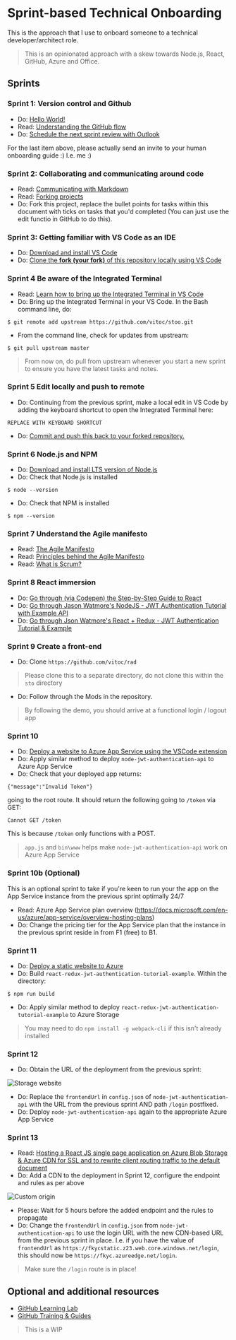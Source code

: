 # Sprint-based Technical Onboarding

This is the approach that I use to onboard someone to a technical developer/architect role.

> This is an opinionated approach with a skew towards Node.js, React, GitHub,  Azure and Office.

## Sprints

### Sprint 1: Version control and Github

* Do: [Hello World!](https://guides.github.com/activities/hello-world/)
* Read: [Understanding the GitHub flow](https://guides.github.com/introduction/flow/)
* Do: [Schedule the next sprint review with Outlook](https://support.office.com/en-us/article/schedule-a-meeting-with-other-people-5c9877bc-ab91-4a7c-99fb-b0b68d7ea94f)

For the last item above, please actually send an invite to your human onboarding guide :) I.e. me :)

### Sprint 2: Collaborating and communicating around code

* Read: [Communicating with Markdown](https://lab.github.com/githubtraining/communicating-using-markdown)
* Read: [Forking projects](https://guides.github.com/activities/forking/)
* Do: Fork this project, replace the bullet points for tasks within this document with ticks on tasks that you'd completed (You can just use the edit functio in GitHub to do this).


### Sprint 3: Getting familiar with VS Code as an IDE

* Do: [Download and install VS Code](https://code.visualstudio.com/download)
* Do: [Clone the **fork (your fork)** of this repository locally using VS Code](https://code.visualstudio.com/docs/editor/versioncontrol#_cloning-a-repository)

### Sprint 4 Be aware of the Integrated Terminal

* Read: [Learn how to bring up the Integrated Terminal in VS Code](https://code.visualstudio.com/docs/editor/integrated-terminal)
* Do: Bring up the Integrated Terminal in your VS Code. In the Bash command line, do:
```
$ git remote add upstream https://github.com/vitoc/stoo.git
```
* From the command line, check for updates from upstream:
```
$ git pull upstream master
```
> From now on, do pull from upstream whenever you start a new sprint to ensure you have the latest tasks and notes.

### Sprint 5 Edit locally and push to remote 

* Do: Continuing from the previous sprint, make a local edit in VS Code by adding the
  keyboard shortcut to open the Integrated Terminal here:
```
REPLACE WITH KEYBOARD SHORTCUT
```
* Do: [Commit and push this back to your forked repository.](https://code.visualstudio.com/docs/editor/versioncontrol#_commit)

### Sprint 6 Node.js and NPM

* Do: [Download and install LTS version of Node.js](https://nodejs.org/en/)
* Do: Check that Node.js is installed
```
$ node --version
```
* Do: Check that NPM is installed
```
$ npm --version
```

### Sprint 7 Understand the Agile manifesto

* Read: [The Agile Manifesto](https://agilemanifesto.org/)
* Read: [Principles behind the Agile Manifesto](https://agilemanifesto.org/principles.html)
* Read: [What is Scrum?](https://docs.microsoft.com/en-us/azure/devops/learn/agile/what-is-scrum)

### Sprint 8 React immersion 

* Do: [Go through (via Codepen) the Step-by-Step Guide to React](https://reactjs.org/docs/hello-world.html)
* Do: [Go through Jason Watmore's NodeJS - JWT Authentication Tutorial with Example API](https://jasonwatmore.com/post/2018/08/06/nodejs-jwt-authentication-tutorial-with-example-api)
* Do: [Go through Json Watmore's React + Redux - JWT Authentication Tutorial & Example](https://jasonwatmore.com/post/2017/12/07/react-redux-jwt-authentication-tutorial-example)

### Sprint 9 Create a front-end

* Do: Clone ```https://github.com/vitoc/rad```
> Please clone this to a separate directory, do not clone this within the ```sto``` directory
* Do: Follow through the Mods in the repository.
> By following the demo, you should arrive at a functional login / logout app

### Sprint 10 

* Do: [Deploy a website to Azure App Service using the VSCode extension](https://code.visualstudio.com/tutorials/app-service-extension/getting-started)
* Do: Apply similar method to deploy ```node-jwt-authentication-api``` to Azure App Service
* Do: Check that your deployed app returns:

```{"message":"Invalid Token"}```

going to the root route. It should return the following going to ```/token``` via GET:

```Cannot GET /token```

This is because ```/token``` only functions with a POST.

> ```app.js``` and ```bin\www``` helps make ```node-jwt-authentication-api``` work on Azure App Service

### Sprint 10b (Optional)

This is an optional sprint to take if you're keen to run your the app on the App Service instance from the previous sprint optimally 24/7

* Read: Azure App Service plan overview (https://docs.microsoft.com/en-us/azure/app-service/overview-hosting-plans)
* Do: Change the pricing tier for the App Service plan that the instance in the previous sprint reside in from F1 (free) to B1.

### Sprint 11

* Do: [Deploy a static website to Azure](https://code.visualstudio.com/tutorials/static-website/getting-started)
* Do: Build ```react-redux-jwt-authentication-tutorial-example```. Within the directory:

```
$ npm run build
```
* Do: Apply similar method to deploy ```react-redux-jwt-authentication-tutorial-example``` to Azure Storage

> You may need to do ```npm install -g webpack-cli``` if this isn't already installed

### Sprint 12

* Do: Obtain the URL of the deployment from the previous sprint:

![Storage website](/images/storage_website.PNG)

* Do: Replace the ```frontendUrl``` in  ```config.json``` of ```node-jwt-authentication-api``` with the URL from the previous sprint AND path ```/login``` postfixed.
* Do: Deploy ```node-jwt-authentication-api``` again to the appropriate Azure App Service

### Sprint 13

* Read: [Hosting a React JS single page application on Azure Blob Storage & Azure CDN for SSL and to rewrite client routing traffic to the default document](https://medium.com/@antbutcher89/hosting-a-react-js-app-on-azure-blob-storage-azure-cdn-for-ssl-and-routing-8fdf4a48feeb)
* Do: Add a CDN to the deployment in Sprint 12, configure the endpoint and rules as per above

![Custom origin](/images/CustomOrigin.PNG)

* Please: Wait for 5 hours before the added endpoint and the rules to propagate
* Do: Change the ```frontendUrl``` in ```config.json``` from ```node-jwt-authentication-api``` to use the login URL with the new CDN-based URL from the previous sprint in place. I.e. if you have the value of ```frontendUrl``` as ```https://fkycstatic.z23.web.core.windows.net/login```, this should now be ```https://fkyc.azureedge.net/login```.

> Make sure the ```/login``` route is in place!


## Optional and additional resources
* [GitHub Learning Lab](https://lab.github.com/)
* [GitHub Training & Guides](https://www.youtube.com/githubguides)

> This is a WIP
